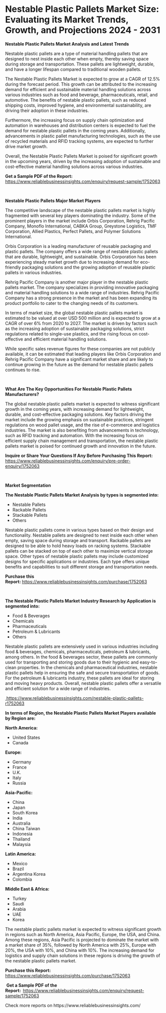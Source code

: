 <p><h1>Nestable Plastic Pallets Market Size: Evaluating its Market Trends, Growth, and Projections 2024 - 2031</h1></p><p><strong>Nestable Plastic Pallets Market Analysis and Latest Trends</strong></p>
<p><p>Nestable plastic pallets are a type of material handling pallets that are designed to nest inside each other when empty, thereby saving space during storage and transportation. These pallets are lightweight, durable, and have a longer lifespan compared to traditional wooden pallets.</p><p>The Nestable Plastic Pallets Market is expected to grow at a CAGR of 12.5% during the forecast period. This growth can be attributed to the increasing demand for efficient and sustainable material handling solutions across various industries such as food and beverage, pharmaceuticals, retail, and automotive. The benefits of nestable plastic pallets, such as reduced shipping costs, improved hygiene, and environmental sustainability, are driving their adoption in these industries.</p><p>Furthermore, the increasing focus on supply chain optimization and automation in warehouses and distribution centers is expected to fuel the demand for nestable plastic pallets in the coming years. Additionally, advancements in plastic pallet manufacturing technologies, such as the use of recycled materials and RFID tracking systems, are expected to further drive market growth.</p><p>Overall, the Nestable Plastic Pallets Market is poised for significant growth in the upcoming years, driven by the increasing adoption of sustainable and cost-effective material handling solutions across various industries.</p></p>
<p><strong>Get a Sample PDF of the Report:&nbsp;</strong> <a href="https://www.reliablebusinessinsights.com/enquiry/request-sample/1752063">https://www.reliablebusinessinsights.com/enquiry/request-sample/1752063</a></p>
<p>&nbsp;</p>
<p><strong>Nestable Plastic Pallets Major Market Players</strong></p>
<p><p>The competitive landscape of the nestable plastic pallets market is highly fragmented with several key players dominating the industry. Some of the prominent players in the market include Orbis Corporation, Rehrig Pacific Company, Monoflo International, CABKA Group, Greystone Logistics, TMF Corporation, Allied Plastics, Perfect Pallets, and Polymer Solutions International.</p><p>Orbis Corporation is a leading manufacturer of reusable packaging and plastic pallets. The company offers a wide range of nestable plastic pallets that are durable, lightweight, and sustainable. Orbis Corporation has been experiencing steady market growth due to increasing demand for eco-friendly packaging solutions and the growing adoption of reusable plastic pallets in various industries.</p><p>Rehrig Pacific Company is another major player in the nestable plastic pallets market. The company specializes in providing innovative packaging and material handling solutions to a wide range of industries. Rehrig Pacific Company has a strong presence in the market and has been expanding its product portfolio to cater to the changing needs of its customers.</p><p>In terms of market size, the global nestable plastic pallets market is estimated to be valued at over USD 500 million and is expected to grow at a CAGR of over 6% from 2020 to 2027. The market is driven by factors such as the increasing adoption of sustainable packaging solutions, strict regulations related to single-use plastics, and the rising focus on cost-effective and efficient material handling solutions.</p><p>While specific sales revenue figures for these companies are not publicly available, it can be estimated that leading players like Orbis Corporation and Rehrig Pacific Company have a significant market share and are likely to continue growing in the future as the demand for nestable plastic pallets continues to rise.</p></p>
<p>&nbsp;</p>
<p><strong>What Are The Key Opportunities For Nestable Plastic Pallets Manufacturers?</strong></p>
<p><p>The global nestable plastic pallets market is expected to witness significant growth in the coming years, with increasing demand for lightweight, durable, and cost-effective packaging solutions. Key factors driving the market include the growing emphasis on sustainable practices, stringent regulations on wood pallet usage, and the rise of e-commerce and logistics industries. The market is also benefiting from advancements in technology, such as RFID tracking and automation. With the increasing focus on efficient supply chain management and transportation, the nestable plastic pallets market is poised for continued growth and innovation in the future.</p></p>
<p><strong>Inquire or Share Your Questions If Any Before Purchasing This Report:</strong> <a href="https://www.reliablebusinessinsights.com/enquiry/pre-order-enquiry/1752063">https://www.reliablebusinessinsights.com/enquiry/pre-order-enquiry/1752063</a></p>
<p>&nbsp;</p>
<p><strong>Market Segmentation</strong></p>
<p><strong>The Nestable Plastic Pallets Market Analysis by types is segmented into:</strong></p>
<p><ul><li>Nestable Pallets</li><li>Rackable Pallets</li><li>Stackable Pallets</li><li>Others</li></ul></p>
<p><p>Nestable plastic pallets come in various types based on their design and functionality. Nestable pallets are designed to nest inside each other when empty, saving space during storage and transport. Rackable pallets are designed to be able to hold heavy loads on racking systems. Stackable pallets can be stacked on top of each other to maximize vertical storage space. Other types of nestable plastic pallets may include customized designs for specific applications or industries. Each type offers unique benefits and capabilities to suit different storage and transportation needs.</p></p>
<p><strong>Purchase this Report:&nbsp;</strong><a href="https://www.reliablebusinessinsights.com/purchase/1752063">https://www.reliablebusinessinsights.com/purchase/1752063</a></p>
<p>&nbsp;</p>
<p><strong>The Nestable Plastic Pallets Market Industry Research by Application is segmented into:</strong></p>
<p><ul><li>Food & Beverages</li><li>Chemicals</li><li>Pharmaceuticals</li><li>Petroleum & Lubricants</li><li>Others</li></ul></p>
<p><p>Nestable plastic pallets are extensively used in various industries including food & beverages, chemicals, pharmaceuticals, petroleum & lubricants, among others. In the food & beverages sector, these pallets are commonly used for transporting and storing goods due to their hygienic and easy-to-clean properties. In the chemicals and pharmaceutical industries, nestable plastic pallets help in ensuring the safe and secure transportation of goods. For the petroleum & lubricants industry, these pallets are ideal for storing and moving heavy products. Overall, nestable plastic pallets offer a versatile and efficient solution for a wide range of industries.</p></p>
<p><a href="https://www.reliablebusinessinsights.com/nestable-plastic-pallets-r1752063">&nbsp;https://www.reliablebusinessinsights.com/nestable-plastic-pallets-r1752063</a></p>
<p><strong>In terms of Region, the Nestable Plastic Pallets Market Players available by Region are:</strong></p>
<p>
    <p> <strong> North America: </strong>
        <ul>
            <li>United States</li>
            <li>Canada</li>
        </ul>
        </p> 
    <p> <strong> Europe: </strong>
        <ul>
            <li>Germany</li>
            <li>France</li>
            <li>U.K.</li>
            <li>Italy</li>
            <li>Russia</li>
        </ul>
        </p> 
    <p> <strong> Asia-Pacific: </strong>
        <ul>
            <li>China</li>
            <li>Japan</li>
            <li>South Korea</li>
            <li>India</li>
            <li>Australia</li>
            <li>China Taiwan</li>
            <li>Indonesia</li>
            <li>Thailand</li>
            <li>Malaysia</li>
        </ul>
        </p> 
    <p> <strong> Latin America: </strong>
        <ul>
            <li>Mexico</li>
            <li>Brazil</li>
            <li>Argentina Korea</li>
            <li>Colombia</li>
        </ul>
        </p> 
    <p> <strong> Middle East & Africa: </strong>
        <ul>
            <li>Turkey</li>
            <li>Saudi</li>
            <li>Arabia</li>
            <li>UAE</li>
            <li>Korea</li>
        </ul>
    </p>
    </p>
<p><p>The nestable plastic pallets market is expected to witness significant growth in regions such as North America, Asia Pacific, Europe, the USA, and China. Among these regions, Asia Pacific is projected to dominate the market with a market share of 35%, followed by North America with 25%, Europe with 20%, the USA with 10%, and China with 10%. The increasing demand for logistics and supply chain solutions in these regions is driving the growth of the nestable plastic pallets market.</p></p>
<p><strong>Purchase this Report: </strong><a href="https://www.reliablebusinessinsights.com/purchase/1752063">https://www.reliablebusinessinsights.com/purchase/1752063</a></p>
<p>&nbsp;<strong>Get a Sample PDF of the Report:&nbsp;&nbsp;</strong><a href="https://www.reliablebusinessinsights.com/enquiry/request-sample/1752063">https://www.reliablebusinessinsights.com/enquiry/request-sample/1752063</a></p>
<p><strong></strong></p>
<p>Check more reports on https://www.reliablebusinessinsights.com/</p>